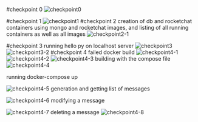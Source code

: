 ﻿#checkpoint 0
![checkpoint0](/images/unnamed.png "checkpoint0")

#checkpoint 1
![checkpoint1](/images/lab9-2.png "checkpoint1")
#checkpoint 2
creation of db and rocketchat containers using mongo and rocketchat images,
and listing of all running containers as well as all images
![checkpoint2-1](/images/lab9-3.png "checkpoint2-1") 

#checkpoint 3
running hello py on localhost server
  ![checkpoint3](/images/lab9-4.png "checkpoint3")
![checkpoint3-2](/images/lab9-13.png "checkpoint3-2")
#checkpoint 4
failed docker build 
![checkpoint4-1](/images/lab9-5.png "checkpoint4-1")
![checkpoint4-2](/images/lab9-6.png "checkpoint4-2")
![checkpoint4-3](/images/lab9-7.png "checkpoint4-3")
building with the compose file
![checkpoint4-4](/images/lab9-8.png "checkpoint4-4")

running docker-compose up
  
![checkpoint4-5](/images/lab9-9.png "checkpoint4-5")
generation and getting list of messages
  
![checkpoint4-6](/images/lab9-10.png "checkpoint4-6")
modifying a message
  
![checkpoint4-7](/images/lab9-11.png "checkpoint4-7")
deleting a message
![checkpoint4-8](/images/lab9-12.png "checkpoint4-8")